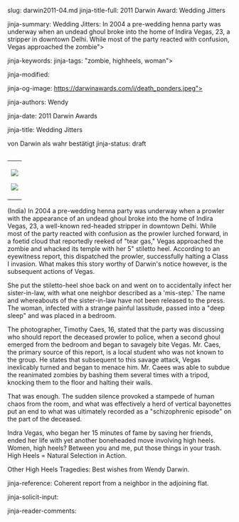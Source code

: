 slug: darwin2011-04.md
jinja-title-full: 2011 Darwin Award: Wedding Jitters

jinja-summary: Wedding Jitters: In 2004 a pre-wedding henna party was underway when an undead ghoul broke into the home of Indira Vegas, 23, a stripper in downtown Delhi. While most of the party reacted with confusion, Vegas approached the zombie">

jinja-keywords:
jinja-tags: "zombie, highheels, woman">

jinja-modified:

jinja-og-image: https://darwinawards.com/i/death_ponders.jpeg">

jinja-authors: Wendy

jinja-date: 2011 Darwin Awards


jinja-title: Wedding Jitters

von Darwin als wahr bestätigt
jinja-status: draft
<TABLE border=0 align=right><TR><TD align=center>

<A href="/cgi/search.pl?keywords=category%3Dwoman&swishindex=stories.data&show_description=yes&maxdisplay=10&maxresults=50"><IMG src="/i/icon/zombie.jpg" border=0></A>

<A href="/cgi/search.pl?keywords=category%3Dwoman&swishindex=stories.data&show_description=yes&maxdisplay=10&maxresults=50"><IMG src="/i/icon/woman.png" border=0></A>

</TD></TR></TABLE>

(India) In 2004 a pre-wedding henna party was underway when a prowler with
the appearance of an undead ghoul broke into the home of Indira Vegas, 23,
a well-known red-headed stripper in downtown Delhi. While most of the
party reacted with confusion as the prowler lurched forward, in a foetid
cloud that reportedly reeked of "tear gas," Vegas approached the zombie and
whacked its temple with her 5" stiletto heel. According to an eyewitness
report, this dispatched the prowler, successfully halting a Class I
invasion. What makes this story worthy of Darwin's notice however, is the
subsequent actions of Vegas.

She put the stiletto-heel shoe back on and went on to accidentally infect
her sister-in-law, with what one neighbor described as a 'mis-step.' The
name and whereabouts of the sister-in-law have not been released to the
press.	The woman, infected with a strange painful lassitude, passed into a
"deep sleep" and was placed in a bedroom.

The photographer, Timothy Caes, 16, stated that the party was discussing
who should report the deceased prowler to police, when a second ghoul
emerged from the bedroom and began to savagely bite Vegas. Mr. Caes, the
primary source of this report, is a local student who was not known to the
group.	He states that subsequent to this savage attack, Vegas inexlicably
turned and began to menace him.	 Mr. Caees was able to subdue the reanimated
zombies by bashing them several times with a tripod, knocking them to the
floor and halting their wails.	

That was enough. The sudden silence provoked a stampede of human chaos
from the room, and what was effectively a herd of vertical bayonettes put
an end to what was ultimately recorded as a "schizophrenic episode" on the
part of the deceased.

Indra Vegas, who began her 15 minutes of fame by saving her friends, ended
her life with yet another boneheaded move involving high heels.	 Women,
high heels? Between you and me, put those things in your trash. High Heels
= Natural Selection in Action.

Other High Heels Tragedies: Best wishes from Wendy Darwin.

jinja-reference: Coherent report from a neighbor in the adjoining flat.

jinja-solicit-input:

jinja-reader-comments:



<!--#include file=nav_2011.html -->


